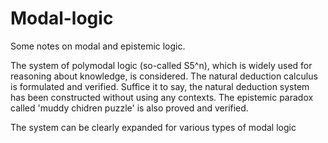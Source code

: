 # Modal-logic
Some notes on modal and epistemic logic.

The system of polymodal logic (so-called S5^n), which is widely used for reasoning about knowledge, is considered. The natural deduction calculus is formulated and verified. Suffice it to say, the  natural deduction system has been constructed without using any contexts.
The epistemic paradox called 'muddy chidren puzzle' is also proved and verified.

The system can be clearly expanded for various types of modal logic
